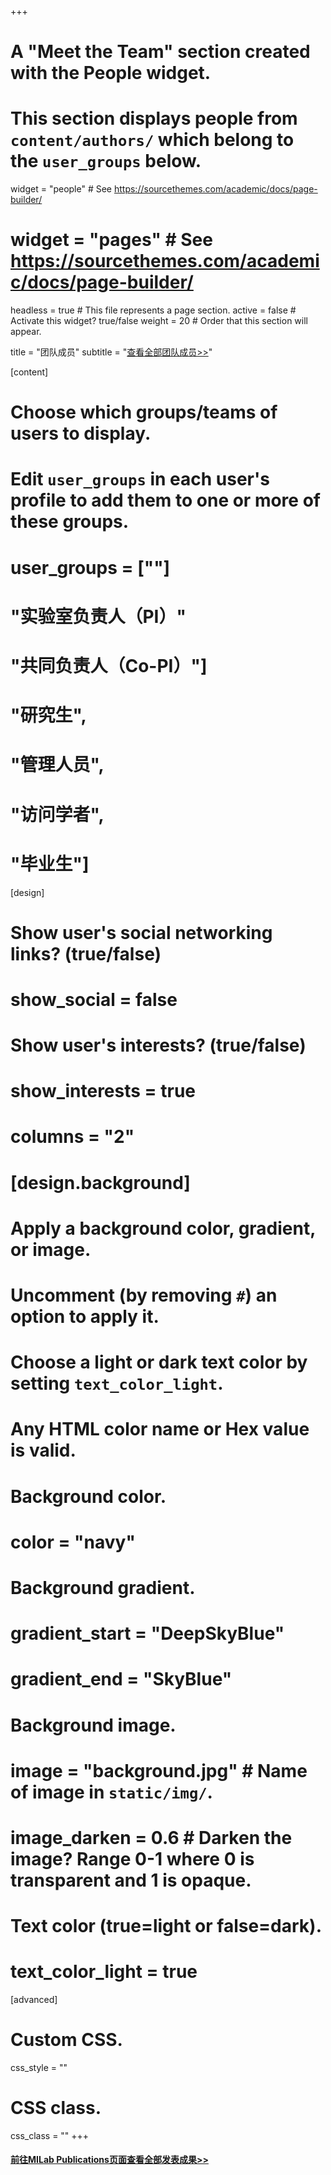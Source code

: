 +++
# A "Meet the Team" section created with the People widget.
# This section displays people from `content/authors/` which belong to the `user_groups` below.

widget = "people"  # See https://sourcethemes.com/academic/docs/page-builder/
# widget = "pages"  # See https://sourcethemes.com/academic/docs/page-builder/
headless = true  # This file represents a page section.
active = false  # Activate this widget? true/false
weight = 20  # Order that this section will appear.

title = "团队成员"
subtitle = "[查看全部团队成员>>](http://wiki.milab.wiki/display/SL/Lab+Members)"

[content]
  # Choose which groups/teams of users to display.
  #   Edit `user_groups` in each user's profile to add them to one or more of these groups.
#  user_groups = [""]
#                 "实验室负责人（PI）"
#                 "共同负责人（Co-PI）"]
#                 "研究生",
#                 "管理人员",
#                 "访问学者",
#                 "毕业生"]

[design]
  # Show user's social networking links? (true/false)
#   show_social = false

  # Show user's interests? (true/false)
#   show_interests = true

#   columns = "2"
# [design.background]
  # Apply a background color, gradient, or image.
  #   Uncomment (by removing `#`) an option to apply it.
  #   Choose a light or dark text color by setting `text_color_light`.
  #   Any HTML color name or Hex value is valid.
  
  # Background color.
  # color = "navy"
  
  # Background gradient.
  # gradient_start = "DeepSkyBlue"
  # gradient_end = "SkyBlue"
  
  # Background image.
  # image = "background.jpg"  # Name of image in `static/img/`.
  # image_darken = 0.6  # Darken the image? Range 0-1 where 0 is transparent and 1 is opaque.

  # Text color (true=light or false=dark).
  # text_color_light = true  
  
[advanced]
 # Custom CSS. 
 css_style = ""
 
 # CSS class.
 css_class = ""
+++
#### [前往MILab Publications页面查看全部发表成果>>](http://wiki.milab.wiki/display/SW/MILab+Publications)